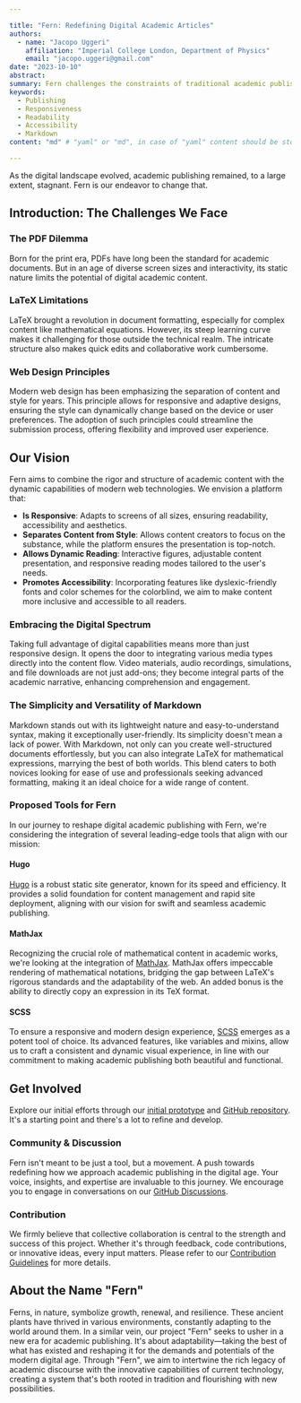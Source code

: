 ```yaml
---

title: "Fern: Redefining Digital Academic Articles"
authors:
  - name: "Jacopo Uggeri"
    affiliation: "Imperial College London, Department of Physics"
    email: "jacopo.uggeri@gmail.com"
date: "2023-10-10"
abstract:
summary: Fern challenges the constraints of traditional academic publishing in a digital age. Moving beyond static formats like PDFs, it champions dynamic, responsive designs that adapt to various screens. Utilizing the simplicity of Markdown, Fern streamlines content creation, enhanced by integrations like LaTeX for complex expressions. The platform also embraces diverse media types, from videos to simulations, enriching academic narratives. With a strong emphasis on accessibility, from dyslexic-friendly fonts to versatile color palettes, Fern is reshaping academic content for the modern era, making it more inclusive, interactive, and impactful.
keywords:
  - Publishing
  - Responsiveness
  - Readability
  - Accessibility
  - Markdown
content: "md" # "yaml" or "md", in case of "yaml" content should be stored in section-<title>.yaml, in case of "md" content should be written below.

---
```


As the digital landscape evolved, academic publishing remained, to a large extent, stagnant. Fern is our endeavor to change that.

## Introduction: The Challenges We Face

### The PDF Dilemma
Born for the print era, PDFs have long been the standard for academic documents. But in an age of diverse screen sizes and interactivity, its static nature limits the potential of digital academic content.

### LaTeX Limitations
LaTeX brought a revolution in document formatting, especially for complex content like mathematical equations. However, its steep learning curve makes it challenging for those outside the technical realm. The intricate structure also makes quick edits and collaborative work cumbersome.

### Web Design Principles
Modern web design has been emphasizing the separation of content and style for years. This principle allows for responsive and adaptive designs, ensuring the style can dynamically change based on the device or user preferences. The adoption of such principles could streamline the submission process, offering flexibility and improved user experience.

## Our Vision
Fern aims to combine the rigor and structure of academic content with the dynamic capabilities of modern web technologies. We envision a platform that:

- **Is Responsive**: Adapts to screens of all sizes, ensuring readability, accessibility and aesthetics.
- **Separates Content from Style**: Allows content creators to focus on the substance, while the platform ensures the presentation is top-notch.
- **Allows Dynamic Reading**: Interactive figures, adjustable content presentation, and responsive reading modes tailored to the user's needs.
- **Promotes Accessibility**: Incorporating features like dyslexic-friendly fonts and color schemes for the colorblind, we aim to make content more inclusive and accessible to all readers.

### Embracing the Digital Spectrum
Taking full advantage of digital capabilities means more than just responsive design. It opens the door to integrating various media types directly into the content flow. Video materials, audio recordings, simulations, and file downloads are not just add-ons; they become integral parts of the academic narrative, enhancing comprehension and engagement.

### The Simplicity and Versatility of Markdown
Markdown stands out with its lightweight nature and easy-to-understand syntax, making it exceptionally user-friendly. Its simplicity doesn't mean a lack of power. With Markdown, not only can you create well-structured documents effortlessly, but you can also integrate LaTeX for mathematical expressions, marrying the best of both worlds. This blend caters to both novices looking for ease of use and professionals seeking advanced formatting, making it an ideal choice for a wide range of content.

### Proposed Tools for Fern

In our journey to reshape digital academic publishing with Fern, we're considering the integration of several leading-edge tools that align with our mission:

#### Hugo
[Hugo](https://gohugo.io/) is a robust static site generator, known for its speed and efficiency. It provides a solid foundation for content management and rapid site deployment, aligning with our vision for swift and seamless academic publishing.

#### MathJax
Recognizing the crucial role of mathematical content in academic works, we're looking at the integration of [MathJax](https://www.mathjax.org/). MathJax offers impeccable rendering of mathematical notations, bridging the gap between LaTeX's rigorous standards and the adaptability of the web. An added bonus is the ability to directly copy an expression in its TeX format.

#### SCSS
To ensure a responsive and modern design experience, [SCSS](https://sass-lang.com/) emerges as a potent tool of choice. Its advanced features, like variables and mixins, allow us to craft a consistent and dynamic visual experience, in line with our commitment to making academic publishing both beautiful and functional.

## Get Involved
Explore our initial efforts through our [initial prototype](../sample-article/) and [GitHub repository](https://github.com/jacopouggeri/fern). It's a starting point and there's a lot to refine and develop.

### Community & Discussion
Fern isn't meant to be just a tool, but a movement. A push towards redefining how we approach academic publishing in the digital age. Your voice, insights, and expertise are invaluable to this journey. We encourage you to engage in conversations on our [GitHub Discussions](https://github.com/jacopouggeri/fern/discussions).

### Contribution
We firmly believe that collective collaboration is central to the strength and success of this project. Whether it's through feedback, code contributions, or innovative ideas, every input matters. Please refer to our [Contribution Guidelines](https://github.com/jacopouggeri/fern/discussions/1) for more details.

## About the Name "Fern"
Ferns, in nature, symbolize growth, renewal, and resilience. These ancient plants have thrived in various environments, constantly adapting to the world around them. In a similar vein, our project "Fern" seeks to usher in a new era for academic publishing. It's about adaptability—taking the best of what has existed and reshaping it for the demands and potentials of the modern digital age. Through "Fern", we aim to intertwine the rich legacy of academic discourse with the innovative capabilities of current technology, creating a system that's both rooted in tradition and flourishing with new possibilities.